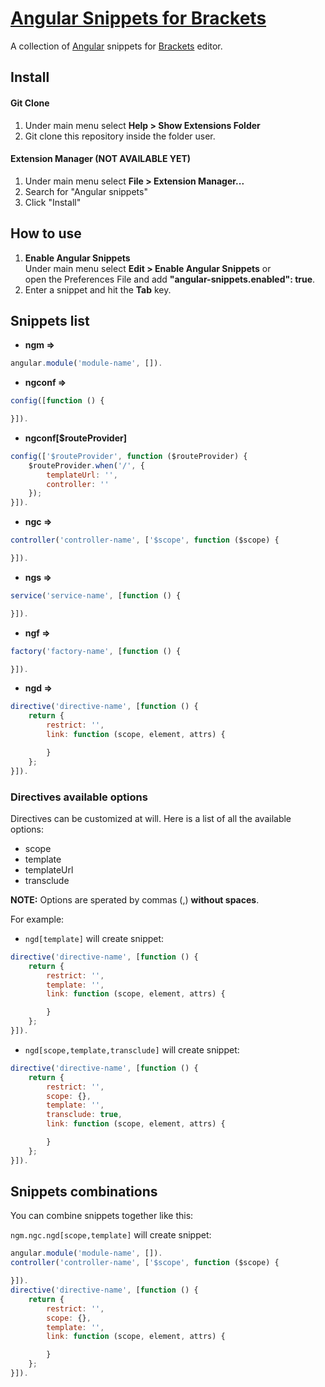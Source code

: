 # [Angular Snippets for Brackets](http://)

A collection of [Angular](https://angularjs.org/) snippets for [Brackets](http://brackets.io/) editor.

## Install

#### Git Clone
1. Under main menu select **Help > Show Extensions Folder**
2. Git clone this repository inside the folder user.

#### Extension Manager (NOT AVAILABLE YET)
1. Under main menu select **File > Extension Manager...**
2. Search for "Angular snippets"
3. Click "Install"

## How to use
1. **Enable Angular Snippets**<br/>
   Under main menu select **Edit > Enable Angular Snippets** or<br/> open the Preferences File and add **"angular-snippets.enabled": true**.
2. Enter a snippet and hit the **Tab** key.

## Snippets list

- **ngm =>**

```js
angular.module('module-name', []).
```

- **ngconf =>**

```js
config([function () {

}]).
```

- **ngconf[$routeProvider]**

```js
config(['$routeProvider', function ($routeProvider) {
	$routeProvider.when('/', {
		templateUrl: '',
		controller: ''
	});
}]).
```

- **ngc =>**

```js
controller('controller-name', ['$scope', function ($scope) {

}]).
```

- **ngs =>**

```js
service('service-name', [function () {

}]).
```

- **ngf =>**

```js
factory('factory-name', [function () {

}]).
```

- **ngd =>**

```js
directive('directive-name', [function () {
	return {
		restrict: '',
		link: function (scope, element, attrs) {

		}
	};
}]).
```

### Directives available options
Directives can be customized at will. Here is a list of all the available options:

- scope
- template
- templateUrl
- transclude

**NOTE:** Options are sperated by commas (,) **without spaces**.

For example:

 - <code>ngd[template]</code> will create snippet:
```js
directive('directive-name', [function () {
	return {
		restrict: '',
		template: '',
		link: function (scope, element, attrs) {

		}
	};
}]).
```

- <code>ngd[scope,template,transclude]</code> will create snippet:
```js
directive('directive-name', [function () {
	return {
		restrict: '',
        scope: {},
		template: '',
        transclude: true,
		link: function (scope, element, attrs) {

		}
	};
}]).
```

## Snippets combinations
You can combine snippets together like this:

<code>ngm.ngc.ngd[scope,template]</code> will create snippet:
```js
angular.module('module-name', []).
controller('controller-name', ['$scope', function ($scope) {

}]).
directive('directive-name', [function () {
	return {
		restrict: '',
		scope: {},
		template: '',
		link: function (scope, element, attrs) {

		}
	};
}]).
```
